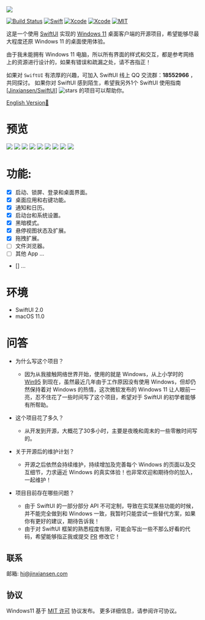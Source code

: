 
<img src="Resources/Images/banner.png"/>

[![Build Status](https://img.shields.io/badge/platforms-macOS-green.svg)](https://github.com/Jinxiansen/SwiftUI)
[![Swift](https://img.shields.io/badge/Swift-5.1-orange.svg)](https://swift.org)
[![Xcode](https://img.shields.io/badge/Xcode-12.0-blue.svg)](https://developer.apple.com/xcode)
[![Xcode](https://img.shields.io/badge/macOS-11.0-blue.svg)](https://developer.apple.com/macOS)
[![MIT](https://img.shields.io/badge/licenses-MIT-red.svg)](https://opensource.org/licenses/MIT)

这是一个使用 [SwiftUI](https://developer.apple.com/xcode/swiftui/) 实现的 [Windows 11](https://www.microsoft.com/en-sg/windows/windows-11) 桌面客户端的开源项目，希望能够尽最大程度还原 Windows 11 的桌面使用体验。

由于我未能拥有 Windows 11 电脑，所以所有界面的样式和交互，都是参考网络上的资源进行设计的，如果有错误和疏漏之处，请不吝指正！

如果对 `SwiftUI` 有浓厚的兴趣，可加入 SwiftUI 线上 QQ 交流群：**18552966** ，共同探讨。
如果你对 SwiftUI 感到陌生，希望我另外1个 SwiftUI 使用指南[[Jinxiansen/SwiftUI](https://github.com/Jinxiansen/SwiftUI)] ![stars](https://img.shields.io/github/stars/Jinxiansen/SwiftUI?style=social) 的项目可以帮助你。

[English Version📔](README.md)

# 预览

<img src="Resources/Images/launch.png"/>
<img src="Resources/Images/lock.png"/>
<img src="Resources/Images/login.png"/>
<img src="Resources/Images/desktop.png"/>
<img src="Resources/Images/launchpad.png"/>
<img src="Resources/Images/darkMode.png"/>
<img src="Resources/Images/system.png"/>
<img src="Resources/Images/calendar.png"/>
<img src="Resources/Images/rightClick.png"/>


# 功能:

- [x] 启动、锁屏、登录和桌面界面。
- [x] 桌面应用和右键功能。
- [x] 通知和日历。
- [x] 启动台和系统设置。
- [x] 黑暗模式。
- [x] 悬停视图状态及扩展。
- [x] 拖拽扩展。
- [ ] 文件浏览器。
- [ ] 其他 App ...
- [] ...

# 环境 

- SwiftUI 2.0
- macOS 11.0


# 问答

- 为什么写这个项目？
	-  因为从我接触网络世界开始，使用的就是 Windows，从上小学时的 [Win95](https://microsoft.fandom.com/wiki/Windows_95) 到现在，虽然最近几年由于工作原因没有使用 Windows，但却仍然保持着对 Windows 的热情，这次微软发布的 Windows 11 让人眼前一亮，忍不住花了一些时间写了这个项目，希望对于 SwiftUI 的初学者能够有所帮助。

- 这个项目花了多久？
	-  从开发到开源，大概花了30多小时，主要是夜晚和周末的一些零散时间写的。

- 关于开源后的维护计划？
	- 开源之后依然会持续维护，持续增加及完善每个 Windows 的页面以及交互细节，力求逼近 Windows 的真实体验！也非常欢迎和期待你的加入，一起维护！

- 项目目前存在哪些问题？
	- 由于 SwiftUI 的一部分部分 API 不可定制，导致在实现某些功能的时候，并不能完全做到和 Windows 一致，我暂时只能尝试一些替代方案，如果你有更好的建议，期待告诉我！
	- 由于对 SwiftUI 框架的熟悉程度有限，可能会写出一些不那么好看的代码，希望能够指正我或提交 [PR](https://github.com/Jinxiansen/Windows11/pulls) 修改它！

## 联系

邮箱: hi@jinxiansen.com

## 协议	

Windows11 基于 [MIT 许可](LICENSE) 协议发布。 更多详细信息，请参阅许可协议。
